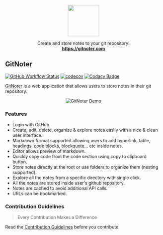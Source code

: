 <p align="center">
  <a href="https://gitnoter.com">
    <img src="https://raw.githubusercontent.com/vivekweb2013/gitnoter/main/frontend/public/logo.svg" width="100">
  </a>

  <p align="center">
    Create and store notes to your git repository!
    <br>
    <a href="https://gitnoter.com"><strong>https://gitnoter.com</strong></a>
  </p>
</p>

## GitNoter

[![GitHub Workflow Status](https://img.shields.io/github/workflow/status/vivekweb2013/gitnoter/Test/main?color=forestgreen)](https://github.com/vivekweb2013/gitnoter/actions?query=branch%3Amain)
[![codecov](https://codecov.io/gh/vivekweb2013/gitnoter/branch/main/graph/badge.svg?token=P40BDKYDBI)](https://codecov.io/gh/vivekweb2013/gitnoter)
[![Codacy Badge](https://app.codacy.com/project/badge/Grade/dca601a2e8dd40e682ed260eca85a5ab)](https://www.codacy.com/gh/vivekweb2013/gitnoter/dashboard?utm_source=github.com&amp;utm_medium=referral&amp;utm_content=vivekweb2013/gitnoter&amp;utm_campaign=Badge_Grade)

[GitNoter](https://gitnoter.com) is a web application that allows users to store notes in their git repository.

<p align="center">
  <img src="https://raw.githubusercontent.com/vivekweb2013/gitnoter/main/frontend/public/demo/demo-gitnoter-720p.gif" alt="GitNoter Demo"/>
</p>

### Features
-   Login with GitHub.
-   Create, edit, delete, organize & explore notes easily with a nice & clean user interface.
-   Markdown format supported allowing users to add hyperlink, table, headings, code blocks, blockquote... etc inside notes.
-   Editor allows preview of markdown.
-   Quickly copy code from the code section using copy to clipboard button.
-   Store notes directly at the root or use folders to organize them (nesting supported).
-   Explore all the notes from a specific directory with single click.
-   All the notes are stored inside user's github repository.
-   Notes are cached to avoid additional API calls.
-   URLs can be bookmarked.

### Contribution Guidelines
> Every Contribution Makes a Difference

Read the [Contribution Guidelines](CONTRIBUTING.md) before you contribute.
